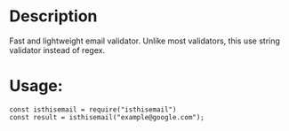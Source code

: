 # Description

Fast and lightweight email validator. Unlike most validators, this use string validator instead of regex.

# Usage:

```
const isthisemail = require("isthisemail")
const result = isthisemail("example@google.com");
```
